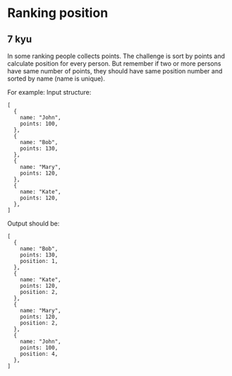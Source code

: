 # Ranking position
## 7 kyu

In some ranking people collects points. The challenge is sort by points and calculate position for every person. But remember if two or more persons have same number of points, they should have same position number and sorted by name (name is unique).

For example: Input structure:
```
[
  {
    name: "John",
    points: 100,
  },
  {
    name: "Bob",
    points: 130,
  },
  {
    name: "Mary",
    points: 120,
  },
  {
    name: "Kate",
    points: 120,
  },
]
```
Output should be:
```
[
  {
    name: "Bob",
    points: 130,
    position: 1,
  },
  {
    name: "Kate",
    points: 120,
    position: 2,
  },
  {
    name: "Mary",
    points: 120,
    position: 2,
  },
  {
    name: "John",
    points: 100,
    position: 4,
  },
]
```